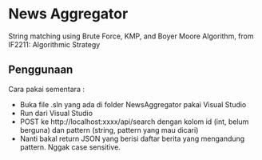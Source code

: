 # News Aggregator

 String matching using Brute Force, KMP, and Boyer Moore Algorithm, from IF2211: Algorithmic Strategy

## Penggunaan
Cara pakai sementara :
- Buka file .sln yang ada di folder NewsAggregator pakai Visual Studio
- Run dari Visual Studio
- POST ke http://localhost:xxxx/api/search dengan kolom id (int, belum berguna) dan pattern (string, pattern yang mau dicari)
- Nanti bakal return JSON yang berisi daftar berita yang mengandung pattern. Nggak case sensitive.
